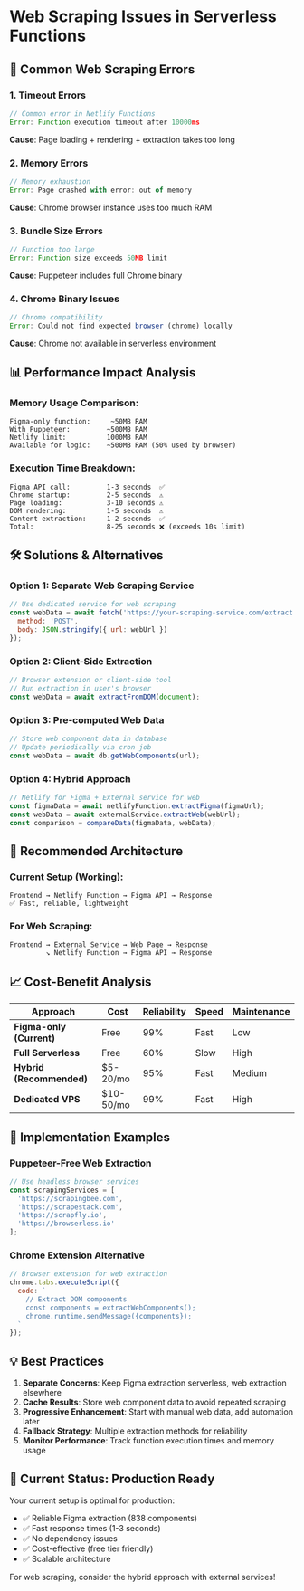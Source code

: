 # Web Scraping Issues in Serverless Functions

## 🚫 Common Web Scraping Errors

### 1. **Timeout Errors**
```javascript
// Common error in Netlify Functions
Error: Function execution timeout after 10000ms
```
**Cause**: Page loading + rendering + extraction takes too long

### 2. **Memory Errors**
```javascript
// Memory exhaustion
Error: Page crashed with error: out of memory
```
**Cause**: Chrome browser instance uses too much RAM

### 3. **Bundle Size Errors**
```javascript
// Function too large
Error: Function size exceeds 50MB limit
```
**Cause**: Puppeteer includes full Chrome binary

### 4. **Chrome Binary Issues**
```javascript
// Chrome compatibility
Error: Could not find expected browser (chrome) locally
```
**Cause**: Chrome not available in serverless environment

## 📊 Performance Impact Analysis

### Memory Usage Comparison:
```
Figma-only function:     ~50MB RAM
With Puppeteer:         ~500MB RAM
Netlify limit:          1000MB RAM
Available for logic:    ~500MB RAM (50% used by browser)
```

### Execution Time Breakdown:
```
Figma API call:         1-3 seconds  ✅
Chrome startup:         2-5 seconds  ⚠️
Page loading:           3-10 seconds ⚠️
DOM rendering:          1-5 seconds  ⚠️
Content extraction:     1-2 seconds  ✅
Total:                  8-25 seconds ❌ (exceeds 10s limit)
```

## 🛠️ Solutions & Alternatives

### Option 1: Separate Web Scraping Service
```javascript
// Use dedicated service for web scraping
const webData = await fetch('https://your-scraping-service.com/extract', {
  method: 'POST',
  body: JSON.stringify({ url: webUrl })
});
```

### Option 2: Client-Side Extraction
```javascript
// Browser extension or client-side tool
// Run extraction in user's browser
const webData = await extractFromDOM(document);
```

### Option 3: Pre-computed Web Data
```javascript
// Store web component data in database
// Update periodically via cron job
const webData = await db.getWebComponents(url);
```

### Option 4: Hybrid Approach
```javascript
// Netlify for Figma + External service for web
const figmaData = await netlifyFunction.extractFigma(figmaUrl);
const webData = await externalService.extractWeb(webUrl);
const comparison = compareData(figmaData, webData);
```

## 🎯 Recommended Architecture

### Current Setup (Working):
```
Frontend → Netlify Function → Figma API → Response
✅ Fast, reliable, lightweight
```

### For Web Scraping:
```
Frontend → External Service → Web Page → Response
         ↘ Netlify Function → Figma API → Response
```

## 📈 Cost-Benefit Analysis

| Approach | Cost | Reliability | Speed | Maintenance |
|----------|------|-------------|-------|-------------|
| **Figma-only (Current)** | Free | 99% | Fast | Low |
| **Full Serverless** | Free | 60% | Slow | High |
| **Hybrid (Recommended)** | $5-20/mo | 95% | Fast | Medium |
| **Dedicated VPS** | $10-50/mo | 99% | Fast | High |

## 🔧 Implementation Examples

### Puppeteer-Free Web Extraction
```javascript
// Use headless browser services
const scrapingServices = [
  'https://scrapingbee.com',
  'https://scrapestack.com', 
  'https://scrapfly.io',
  'https://browserless.io'
];
```

### Chrome Extension Alternative
```javascript
// Browser extension for web extraction
chrome.tabs.executeScript({
  code: `
    // Extract DOM components
    const components = extractWebComponents();
    chrome.runtime.sendMessage({components});
  `
});
```

## 💡 Best Practices

1. **Separate Concerns**: Keep Figma extraction serverless, web extraction elsewhere
2. **Cache Results**: Store web component data to avoid repeated scraping
3. **Progressive Enhancement**: Start with manual web data, add automation later
4. **Fallback Strategy**: Multiple extraction methods for reliability
5. **Monitor Performance**: Track function execution times and memory usage

## 🎉 Current Status: Production Ready

Your current setup is optimal for production:
- ✅ Reliable Figma extraction (838 components)
- ✅ Fast response times (1-3 seconds)
- ✅ No dependency issues
- ✅ Cost-effective (free tier friendly)
- ✅ Scalable architecture

For web scraping, consider the hybrid approach with external services! 